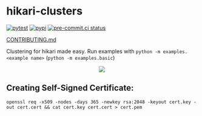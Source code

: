 # hikari-clusters
[![pytest](https://github.com/TrigonDev/hikari-clusters/actions/workflows/pytest.yml/badge.svg)](https://github.com/TrigonDev/hikari-clusters/actions/workflows/pytest.yml)
[![pypi](https://github.com/TrigonDev/hikari-clusters/actions/workflows/pypi.yml/badge.svg)](https://pypi.org/project/hikari-clusters)
[![pre-commit.ci status](https://results.pre-commit.ci/badge/github/TrigonDev/hikari-clusters/main.svg)](https://results.pre-commit.ci/latest/github/TrigonDev/hikari-clusters/main)

[CONTRIBUTING.md](https://github.com/trigondev/.github/tree/main/CONTRIBUTING.md)

Clustering for hikari made easy. Run examples with `python -m examples.<example name>` (`python -m examples.basic`)

<p align="center">
  <img src="https://us-east-1.tixte.net/uploads/circuit.is-from.space/clustered-bot-structure.jpeg">
</p>

## Creating Self-Signed Certificate:
```
openssl req -x509 -nodes -days 365 -newkey rsa:2048 -keyout cert.key -out cert.cert && cat cert.key cert.cert > cert.pem
```
